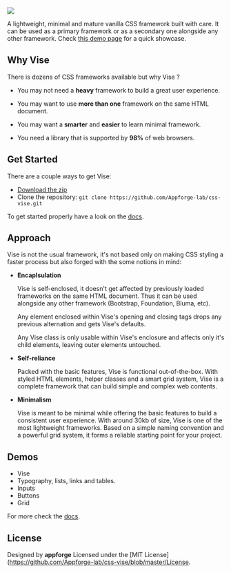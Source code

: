 <img src="http://appforgelab.com/banner37.svg"/>

A lightweight, minimal and mature vanilla CSS framework built with care. It can be used as a primary framework or as a secondary one alongside any other framework. Check [this demo page](http://appforgelab.com/vise/) for a quick showcase.

## Why Vise

There is dozens of CSS frameworks available but why Vise ?

- You may not need a **heavy** framework to build a great user experience. 

- You may want to use **more than one** framework on the same HTML document.

- You may want a **smarter** and **easier** to learn minimal framework.

- You need a library that is supported by **98%** of web browsers.

## Get Started

There are a couple ways to get Vise:

- [Download the zip](https://github.com/Appforge-lab/css-vise/releases/download/Beta-0.1/css-vise.zip)
- Clone the repository: `git clone https://github.com/Appforge-lab/css-vise.git` 

To get started properly have a look on the [docs]().

## Approach

Vise is not the usual framework, it's not based only on making CSS styling a faster process but also forged with the some notions in mind:

- **Encaplsulation**

  Vise is self-enclosed, it doesn't get affected by previously loaded frameworks on the same HTML document. Thus it can be used alongside any other framework (Bootstrap, Foundation, Bluma, etc).

  Any element enclosed within Vise's opening and closing tags drops any previous alternation and gets Vise's defaults.

  Any Vise class is only usable within Vise's enclosure and affects only it's child elements, leaving outer elements untouched.

- **Self-reliance**

  Packed with the basic features, Vise is functional out-of-the-box. With styled HTML elements, helper classes and a smart grid system, Vise is a complete framework that can build simple and complex web contents.

- **Minimalism**

  Vise is meant to be minimal while offering the basic features to build a consistent user experience. With around 30kb of size, Vise is one of the most lightweight frameworks. Based on a simple naming convention and a powerful grid system, it forms a reliable starting point for your project.

## Demos

- Vise
- Typography, lists, links and tables.
- Inputs
- Buttons
- Grid

For more check the [docs]().

## License

Designed by **appforge** Licensed under the [MIT License](https://github.com/Appforge-lab/css-vise/blob/master/License.
